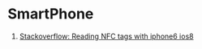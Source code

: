 # SmartPhone

1. [Stackoverflow: Reading NFC tags with iphone6 ios8](http://stackoverflow.com/questions/25753473/reading-nfc-tags-with-iphone-6-ios-8)

